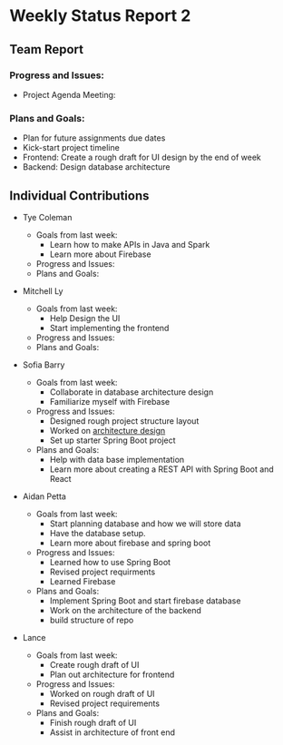 # Weekly Status Report 2

## Team Report

### Progress and Issues:
* Project Agenda Meeting:


### Plans and Goals:

* Plan for future assignments due dates
* Kick-start project timeline
* Frontend: Create a rough draft for UI design by the end of week
* Backend: Design database architecture

## Individual Contributions

* Tye Coleman
  * Goals from last week:
     - Learn how to make APIs in Java and Spark
     - Learn more about Firebase
  * Progress and Issues:
  * Plans and Goals:
        
* Mitchell Ly
    * Goals from last week:
      - Help Design the UI 
      - Start implementing the frontend 
    * Progress and Issues: 
    * Plans and Goals: 
* Sofia Barry
    * Goals from last week:
      -  Collaborate in database architecture design
      -  Familiarize myself with Firebase 
    * Progress and Issues:
      - Designed rough project structure layout
      - Worked on [architecture design](https://docs.google.com/document/d/1uV9L6eqc23ACV5CavqJpV2Ehi9OB4-VOD54nmRmP57U/edit?usp=sharing)
      - Set up starter Spring Boot project
    * Plans and Goals:
      - Help with data base implementation
      - Learn more about creating a REST API with Spring Boot and React
* Aidan Petta
    * Goals from last week:
       - Start planning database and how we will store data
       - Have the database setup.
       - Learn more about firebase and spring boot
    * Progress and Issues: 
        - Learned how to use Spring Boot
        - Revised project requirments
        - Learned Firebase
    * Plans and Goals: 
        - Implement Spring Boot and start firebase database
        - Work on the architecture of the backend
        - build structure of repo
* Lance
    * Goals from last week:
      -  Create rough draft of UI
      -  Plan out architecture for frontend
    * Progress and Issues:
      -  Worked on rough draft of UI
      -  Revised project requirements
    * Plans and Goals:
      - Finish rough draft of UI
      - Assist in architecture of front end
